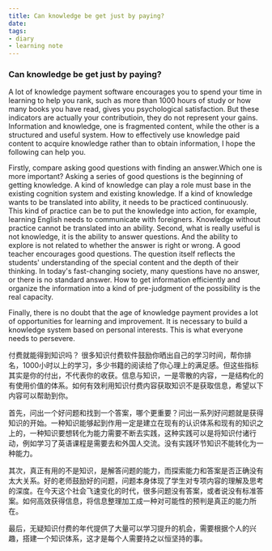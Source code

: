```yaml
---
title: Can knowledge be get just by paying?
date:
tags:
- diary
- learning note
---
```



### Can knowledge be get just by paying?

  A lot of knowledge payment software encourages you to spend your time in learning to help you rank, such as more than 1000 hours of study or how many books  you have read, gives you psychological satisfaction. But these indicators are actually your contributioin, they do not represent your gains.  Information and knowledge, one is fragmented content, while the other is a structured and useful system. How to effectively use knowledge paid content to acquire knowledge rather than to obtain information, I hope the following can help you.

  Firstly, compare asking good questions with finding an answer.Which one is more important? Asking a series of good questions is the beginning of getting knowledge. A kind of knowledge can play a role must base in the existing cognition system and existing knowledge. If a kind of knowledge wants to be translated into ability, it needs to be practiced continuously. This kind of practice can be to put the knowledge into action, for example, learning English needs to communicate with foreigners.  Knowledge without practice cannot be translated into an ability. Second, what is really useful is not knowledge, it is the ability to answer questions. And the ability to explore is not related to whether the answer is right or wrong. A good teacher encourages good questions. The question itself reflects the students' understanding of the special content and the depth of their thinking. In today's fast-changing society, many questions have no answer, or there is no standard answer. How to get information efficiently and organize the information into a kind of pre-judgment of the possibility is the real capacity.

  Finally, there is no doubt that the age of knowledge payment provides a lot of opportunities for learning and improvement. It is necessary to build a knowledge system based on personal interests. This is what everyone needs to persevere.

  付费就能得到知识吗？
很多知识付费软件鼓励你晒出自己的学习时间，帮你排名，1000小时以上的学习，多少书籍的阅读给了你心理上的满足感。但这些指标其实是你的付出，不代表你的收获。信息与知识，一是零散的内容，一是结构化的有使用价值的体系。如何有效利用知识付费内容获取知识不是获取信息，希望以下内容可以帮助到你。

首先，问出一个好问题和找到一个答案，哪个更重要？问出一系列好问题就是获得知识的开始。一种知识能够起到作用一定是建立在现有的认识体系和现有的知识之上的，一种知识要想转化为能力需要不断去实践，这种实践可以是将知识付诸行动，例如学习了英语课程是需要去和外国人交流。没有实践环节知识不能转化为一种能力。

其次，真正有用的不是知识，是解答问题的能力，而探索能力和答案是否正确没有太大关系。好的老师鼓励好的问题，问题本身体现了学生对专项内容的理解及思考的深度。在今天这个社会飞速变化的时代，很多问题没有答案，或者说没有标准答案。如何高效获得信息，将信息整理加工成一种对可能性的预判是真正的能力所在。

最后，无疑知识付费的年代提供了大量可以学习提升的机会，需要根据个人的兴趣，搭建一个知识体系，这才是每个人需要持之以恒坚持的事。